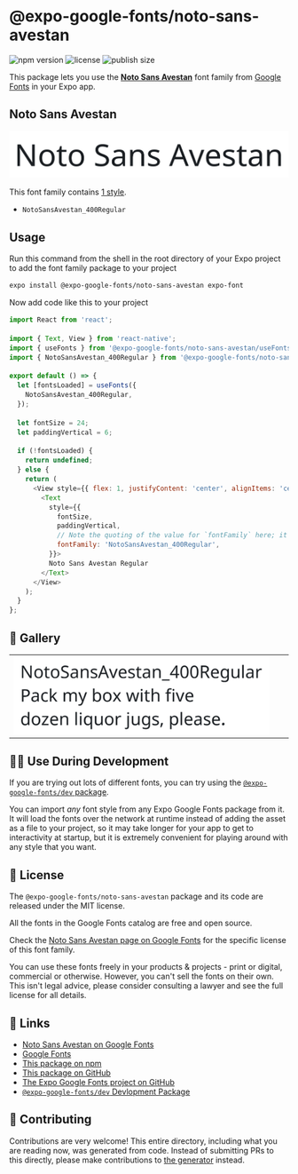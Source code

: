 # @expo-google-fonts/noto-sans-avestan

![npm version](https://flat.badgen.net/npm/v/@expo-google-fonts/noto-sans-avestan)
![license](https://flat.badgen.net/github/license/expo/google-fonts)
![publish size](https://flat.badgen.net/packagephobia/install/@expo-google-fonts/noto-sans-avestan)

This package lets you use the [**Noto Sans Avestan**](https://fonts.google.com/specimen/Noto+Sans+Avestan) font family from [Google Fonts](https://fonts.google.com/) in your Expo app.

## Noto Sans Avestan

![Noto Sans Avestan](./font-family.png)

This font family contains [1 style](#-gallery).

- `NotoSansAvestan_400Regular`

## Usage

Run this command from the shell in the root directory of your Expo project to add the font family package to your project
```sh
expo install @expo-google-fonts/noto-sans-avestan expo-font
```

Now add code like this to your project
```js
import React from 'react';

import { Text, View } from 'react-native';
import { useFonts } from '@expo-google-fonts/noto-sans-avestan/useFonts';
import { NotoSansAvestan_400Regular } from '@expo-google-fonts/noto-sans-avestan/400Regular';

export default () => {
  let [fontsLoaded] = useFonts({
    NotoSansAvestan_400Regular,
  });

  let fontSize = 24;
  let paddingVertical = 6;

  if (!fontsLoaded) {
    return undefined;
  } else {
    return (
      <View style={{ flex: 1, justifyContent: 'center', alignItems: 'center' }}>
        <Text
          style={{
            fontSize,
            paddingVertical,
            // Note the quoting of the value for `fontFamily` here; it expects a string!
            fontFamily: 'NotoSansAvestan_400Regular',
          }}>
          Noto Sans Avestan Regular
        </Text>
      </View>
    );
  }
};

```

## 🔡 Gallery


||||
|-|-|-|
|![NotoSansAvestan_400Regular](.//400Regular/NotoSansAvestan_400Regular.ttf.png)||||


## 👩‍💻 Use During Development

If you are trying out lots of different fonts, you can try using the [`@expo-google-fonts/dev` package](https://github.com/freeboub/google-fonts/tree/master/font-packages/dev#readme).

You can import *any* font style from any Expo Google Fonts package from it. It will load the fonts
over the network at runtime instead of adding the asset as a file to your project, so it may take longer
for your app to get to interactivity at startup, but it is extremely convenient
for playing around with any style that you want.

## 📖 License

The `@expo-google-fonts/noto-sans-avestan` package and its code are released under the MIT license.

All the fonts in the Google Fonts catalog are free and open source.

Check the [Noto Sans Avestan page on Google Fonts](https://fonts.google.com/specimen/Noto+Sans+Avestan) for the specific license of this font family.

You can use these fonts freely in your products & projects - print or digital, commercial or otherwise. However, you can't sell the fonts on their own. This isn't legal advice, please consider consulting a lawyer and see the full license for all details.

## 🔗 Links

- [Noto Sans Avestan on Google Fonts](https://fonts.google.com/specimen/Noto+Sans+Avestan)
- [Google Fonts](https://fonts.google.com/)
- [This package on npm](https://www.npmjs.com/package/@expo-google-fonts/noto-sans-avestan)
- [This package on GitHub](https://github.com/freeboub/google-fonts/tree/master/font-packages/noto-sans-avestan)
- [The Expo Google Fonts project on GitHub](https://github.com/freeboub/google-fonts)
- [`@expo-google-fonts/dev` Devlopment Package](https://github.com/freeboub/google-fonts/tree/master/font-packages/dev)

## 🤝 Contributing

Contributions are very welcome! This entire directory, including what you are reading now, was generated from code. Instead of submitting PRs to this directly, please make contributions to [the generator](https://github.com/freeboub/google-fonts/tree/master/packages/generator) instead.
